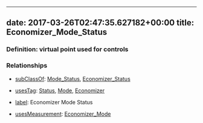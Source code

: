 
---
date: 2017-03-26T02:47:35.627182+00:00
title: Economizer_Mode_Status
---
### Definition: virtual point used for controls

### Relationships

* [subClassOf](http://www.w3.org/2000/01/rdf-schema#subClassOf): [Mode_Status](https://brickschema.org/schema/1.0/Brick#Mode_Status), [Economizer_Status](https://brickschema.org/schema/1.0/Brick#Economizer_Status)

* [usesTag](https://brickschema.org/schema/1.0/BrickFrame#usesTag): [Status](https://brickschema.org/schema/1.0/BrickTag#Status), [Mode](https://brickschema.org/schema/1.0/BrickTag#Mode), [Economizer](https://brickschema.org/schema/1.0/BrickTag#Economizer)

* [label](http://www.w3.org/2000/01/rdf-schema#label): Economizer Mode Status

* [usesMeasurement](https://brickschema.org/schema/1.0/BrickFrame#usesMeasurement): [Economizer_Mode](https://brickschema.org/schema/1.0/Brick#Economizer_Mode)
